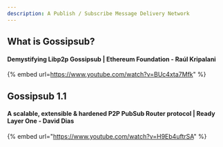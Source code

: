 ```yaml
---
description: A Publish / Subscribe Message Delivery Network
---
```



## What is Gossipsub?

#### Demystifying Libp2p Gossipsub | Ethereum Foundation - Raúl Kripalani

<!-- Need a summary -->

{% embed url=https://www.youtube.com/watch?v=BUc4xta7Mfk" %}

<!-- Add Main Points -->


## Gossipsub 1.1

####  A scalable, extensible & hardened P2P PubSub Router protocol | Ready Layer One - David Dias

<!-- Need a summary -->

{% embed url="https://www.youtube.com/watch?v=H9Eb4uftrSA" %}

<!-- Add Main Points -->

